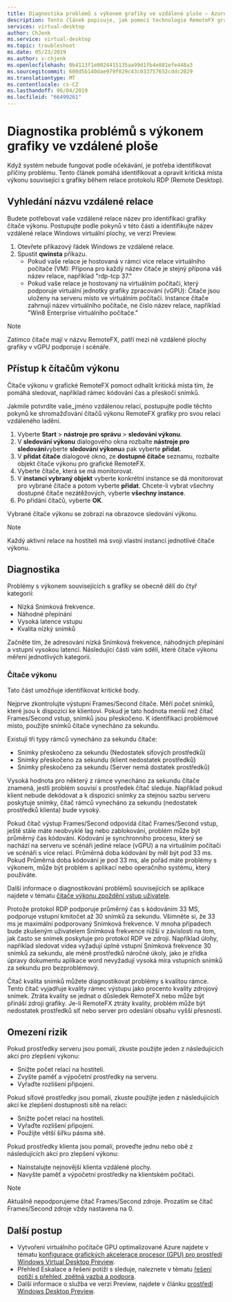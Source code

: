 ```yaml
---
title: Diagnostika problémů s výkonem grafiky ve vzdálené ploše – Azure
description: Tento článek popisuje, jak pomocí technologie RemoteFX grafiky čítačů v relací vzdálené plochy protokolu můžete diagnostikovat problémy s výkonem s grafikou v virtuální plochy Windows.
services: virtual-desktop
author: ChJenk
ms.service: virtual-desktop
ms.topic: troubleshoot
ms.date: 05/23/2019
ms.author: v-chjenk
ms.openlocfilehash: 0b4113f1e0024415135aa99d1fb4e881efe448a3
ms.sourcegitcommit: 600d5b140dae979f029c43c033757652cddc2029
ms.translationtype: MT
ms.contentlocale: cs-CZ
ms.lasthandoff: 06/04/2019
ms.locfileid: "66499261"
---
```

# <a name="diagnose-graphics-performance-issues-in-remote-desktop"></a>Diagnostika problémů s výkonem grafiky ve vzdálené ploše

Když systém nebude fungovat podle očekávání, je potřeba identifikovat příčiny problému. Tento článek pomáhá identifikovat a opravit kritická místa výkonu související s grafiky během relace protokolu RDP (Remote Desktop).

## <a name="find-your-remote-session-name"></a>Vyhledání názvu vzdálené relace

Budete potřebovat vaše vzdálené relace název pro identifikaci grafiky čítače výkonu. Postupujte podle pokynů v této části a identifikujte název vzdálené relace Windows virtuální plochy, ve verzi Preview.

1. Otevřete příkazový řádek Windows ze vzdálené relace.
2. Spustit **qwinsta** příkazu.
    - Pokud vaše relace je hostovaná v rámci více relace virtuálního počítače (VM): Přípona pro každý název čítače je stejný přípona váš název relace, například "rdp-tcp 37."
    - Pokud vaše relace je hostovaný na virtuálním počítači, který podporuje virtuální jednotky grafiky zpracování (vGPU): Čítače jsou uloženy na serveru místo ve virtuálním počítači. Instance čítače zahrnují název virtuálního počítače, ne číslo název relace, například "Win8 Enterprise virtuálního počítače."

>[!NOTE]
> Zatímco čítače mají v názvu RemoteFX, patří mezi ně vzdálené plochy grafiky v vGPU podporuje i scénáře.

## <a name="access-performance-counters"></a>Přístup k čítačům výkonu

Čítače výkonu v grafické RemoteFX pomoct odhalit kritická místa tím, že pomáhá sledovat, například rámec kódování čas a přeskočí snímků.

Jakmile potvrdíte vaše_jméno vzdálenou relaci, postupujte podle těchto pokynů ke shromažďování čítačů výkonu RemoteFX grafiky pro svou relaci vzdáleného ladění.

1. Vyberte **Start** > **nástroje pro správu** > **sledování výkonu**.
2. V **sledování výkonu** dialogového okna rozbalte **nástroje pro sledování**vyberte **sledování výkonu**a pak vyberte **přidat**.
3. V **přidat čítače** dialogové okno, ze **dostupné čítače** seznamu, rozbalte objekt čítače výkonu pro grafické RemoteFX.
4. Vyberte čítače, která se má monitorovat.
5. V **instancí vybraný objekt** vyberte konkrétní instance se dá monitorovat pro vybrané čítače a potom vyberte **přidat**. Chcete-li vybrat všechny dostupné čítače nezátěžových, vyberte **všechny instance**.
6. Po přidání čítačů, vyberte **OK**.

Vybrané čítače výkonu se zobrazí na obrazovce sledování výkonu.

>[!NOTE]
>Každý aktivní relace na hostiteli má svoji vlastní instanci jednotlivé čítače výkonu.

## <a name="diagnosis"></a>Diagnostika

Problémy s výkonem souvisejících s grafiky se obecně dělí do čtyř kategorií:

- Nízká Snímková frekvence.
- Náhodné přepínání
- Vysoká latence vstupu
- Kvalita nízký snímků

Začněte tím, že adresování nízká Snímková frekvence, náhodných přepínání a vstupní vysokou latenci. Následující části vám sdělí, které čítače výkonu měření jednotlivých kategorií.

### <a name="performance-counters"></a>Čítače výkonu

Tato část umožňuje identifikovat kritické body.

Nejprve zkontrolujte výstupní Frames/Second čítače. Měří počet snímků, které jsou k dispozici ke klientovi. Pokud je tato hodnota menší než čítač Frames/Second vstup, snímků jsou přeskočeno. K identifikaci problémové místo, použijte snímků čítače vynecháno za sekundu.

Existují tři typy rámců vynecháno za sekundu čítače:

- Snímky přeskočeno za sekundu (Nedostatek síťových prostředků)
- Snímky přeskočeno za sekundu (klient nedostatek prostředků)
- Snímky přeskočeno za sekundu (Server nemá dostatek prostředků)

Vysoká hodnota pro některý z rámce vynecháno za sekundu čítače znamená, jestli problém souvisí s prostředek čítač sleduje. Například pokud klient nebude dekódovat a k dispozici snímky za stejnou sazbu serveru poskytuje snímky, čítač rámců vynecháno za sekundu (nedostatek prostředků klienta) bude vysoký.

Pokud čítač výstup Frames/Second odpovídá čítač Frames/Second vstup, ještě stále máte neobvyklé lag nebo zablokování, problém může být průměrný čas kódování. Kódování je synchronního procesu, který se nachází na serveru ve scénáři jediné relace (vGPU) a na virtuálním počítači ve scénáři s více relací. Průměrná doba kódování by měl být pod 33 ms. Pokud Průměrná doba kódování je pod 33 ms, ale pořád máte problémy s výkonem, může být problém s aplikací nebo operačního systému, který používáte.

Další informace o diagnostikování problémů souvisejících se aplikace najdete v tématu [čítače výkonu zpoždění vstup uživatele](https://docs.microsoft.com/windows-server/remote/remote-desktop-services/rds-rdsh-performance-counters).

Protože protokol RDP podporuje průměrný čas s kódováním 33 MS, podporuje vstupní kmitočet až 30 snímků za sekundu. Všimněte si, že 33 ms je maximální podporovaný Snímková frekvence. V mnoha případech bude zkušeným uživatelem Snímková frekvence nižší v závislosti na tom, jak často se snímek poskytuje pro protokol RDP ve zdroji. Například úlohy, například sledovat videa vyžadují úplné vstupní Snímková frekvence 30 snímků za sekundu, ale méně prostředků náročné úkoly, jako je zřídka úpravy dokumentu aplikace word nevyžadují vysoká míra vstupních snímků za sekundu pro bezproblémový.

Čítač kvalita snímků můžete diagnostikovat problémy s kvalitou rámce. Tento čítač vyjadřuje kvality rámec výstupu jako procento kvality zdrojový snímek. Ztráta kvality se jednat o důsledek RemoteFX nebo může být přináší zdroji grafiky. Je-li RemoteFX ztráty kvality, problém může být nedostatek prostředků síť nebo server pro odeslání obsahu vyšší přesnosti.

## <a name="mitigation"></a>Omezení rizik

Pokud prostředky serveru jsou pomalí, zkuste použijte jeden z následujících akcí pro zlepšení výkonu:

- Snižte počet relací na hostiteli.
- Zvyšte paměť a výpočetní prostředky na serveru.
- Vyřaďte rozlišení připojení.

Pokud síťové prostředky jsou pomalí, zkuste použijte jeden z následujících akcí ke zlepšení dostupnosti sítě na relaci:

- Snižte počet relací na hostiteli.
- Vyřaďte rozlišení připojení.
- Použijte větší šířku pásma sítě.

Pokud prostředky klienta jsou pomalí, proveďte jednu nebo obě z následujících akcí pro zlepšení výkonu:

- Nainstalujte nejnovější klienta vzdálené plochy.
- Navyšte paměť a výpočetní prostředky na klientském počítači.

> [!NOTE]
> Aktuálně nepodporujeme čítač Frames/Second zdroje. Prozatím se čítač Frames/Second zdroje vždy nastavena na 0.

## <a name="next-steps"></a>Další postup

- Vytvoření virtuálního počítače GPU optimalizované Azure najdete v tématu [konfigurace grafických akcelerace procesor (GPU) pro prostředí Windows Virtual Desktop Preview](https://docs.microsoft.com/azure/virtual-desktop/configure-vm-gpu).
- Přehled Eskalace a řešení potíží s sleduje, naleznete v tématu [řešení potíží s přehled, zpětná vazba a podpora](https://docs.microsoft.com/azure/virtual-desktop/troubleshoot-set-up-overview).
- Další informace o služba ve verzi Preview, najdete v článku [prostředí Windows Desktop Preview](https://docs.microsoft.com/azure/virtual-desktop/environment-setup).
